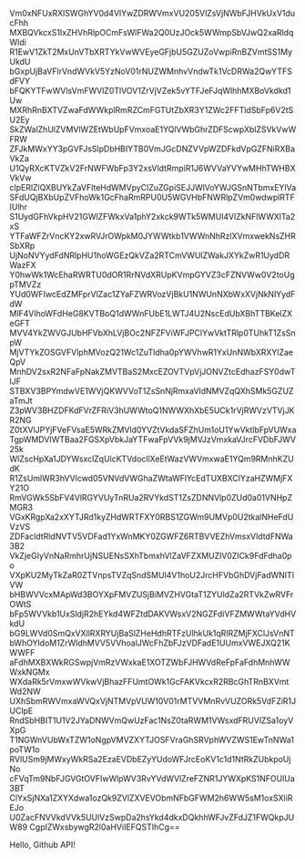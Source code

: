 Vm0xNFUxRXlSWGhYV0d4VlYwZDRWVmxVU205VlZsVjNWbFJHVkUxV1ducFhh
MXBQVkcxS1IxZHVhRlpOCmFsWlFWa2Q0UzJOck5WWmpSbVJwQ2xaRldqWldi
R1EwV1ZkT2MxUnVTbXRTYkVwWVEyeGFjbU5GZUZoVwpiRnBZVmtSS1MyUkdU
bGxpUjBaVFlrVndWVkV5YzNoV01rNUZWMnhvVndwTk1VcDRWa2QwYTFSdFVY
bFQKYTFwWVlsVmFWVlZ0TlVOV1ZrVjVZek5vYTFJeFJqWlhhMXBoVkdkd1Uw
MXRhRnBXTVZwaFdWWkplRmRZCmFGTUtZbXR3Y1ZWc2FFTldSbFp6V2tSU2Ey
SkZWalZhUlZVMVlWZEtWbUpFVmxoaE1YQlVWbGhrZDFScwpXblZSVkVwWFRW
ZFJkMWxYY3pGVFJsSlpDbHBIYTB0VmJGcDNZVVpWZDFkdVpGZFNiRXBaVkZa
U1QyRXcKTVZkV2FrNWFWbFp3Y2xsVldtRmpiR1J6WVVaYVYwMHhTWHBXVkVw
clpERlZlQXBUYkZaVFlteHdWMVpyClZuZGpiSEJJWlVoYWJGSnNTbmxEYlVa
SFdUQjBXbUpZVFhoWk1GcFhaRmRPU0U5WGVHbFNWRlpZVm0wdwplRTFIUlhr
S1UydGFhVkpHV21GWlZFWkxVa1phY2xkck9WTk5WMUl4VlZkNFlWWXlTa2xS
YTFaWFZrVncKY2xwRVJrOWpkM0JYWWtkb1VWWnNhRzlXVmxwekNsZHRSbXRp
UjNoNVYydFdNRlpHU1hoWGEzQkVZa2RTCmVWUlZWakJXYkZwR1UydDRWazFX
Y0hwWk1WcEhaRWRTU0dOR1RrNVdXRUpKVmpGYVZ3cFZNVWw0V2toUgpTMVZz
YUd0WFIwcEdZMFprVlZac1ZYaFZWRVozVjBkU1NWUnNXbWxXVjNkNlYydFdW
MlF4VlhoWFdHeG8KVTBoQ1dWWnFUbE1LWTJ4U2NscEdUbXBhTTBKelZXeGFT
MVV4YkZWVGJUbHFVbXhLVjBOc2NFZFViWFJPClYwVktTRlp0TUhkT1ZsSnpW
MjVTYkZOSGVFVlphMVozQ21Wc1ZuTldha0pYWVhwR1YxUnNWbXRXYlZaeQpV
MnhDV2sxR2NFaFpNakZMVTBaS2MxcEZOVTVpVjJONVZtcEdhazFSY0dwTlJF
STBXV3BPYmdwVE1WVjQKWVVoT1ZsSnNjRmxaVldNMVZqQXhSMk5GZUZaTmJt
Z3pWV3BHZDFKdFVrZFRiV3hUWWtoQ1NWWXhXbE5UCk1rVjRWVzVTVjJKR2NG
Z0tXVlJPYjFVeFVsaE5WRkZMVld0YVZtVkdaSFZhUm1oU1YwVktlbFpVUWxa
TgpWMDVIWTBaa2FGSXpVbkJaYTFwaFpVVk9jMVJzVmxkaVJrcFVDbFJWV25k
WlZscHpXa1JDYWsxclZqUlcKTVdocllXeEtWazVWVmxwaE1YQm9RMnhKZUdK
R1ZsUmlWR3hVVlcwd05VNVdVWGhaZWtaWFlYcEdTUXBXClYzaHZWMjFXY21O
RmVGWk5SbFV4VlRGYVUyTnRUa2RVYkdST1ZsZDNNVlp0ZUd0a01VNHpZMGR3
VGxKRgpXa2xXYTJRd1kyZHdWRTFXY0RBS1ZGWm9UMVp0U2tkalNHeFdUVzVS
ZDFacldtRldNVTV5VDFad1YxWnMKY0ZGWFZ6RTBVVEZhVmsxVldtdFNWa3B2
VkZjeGIyVnNaRmhrUjNSUENsSXhTbmxhVlZaVFZXMUZlV0ZICk9FdFdha0po
VXpKU2MyTkZaR0ZTVnpsTVZqSndSMUl4V1hoU2JrcHFVbGhDVjFadWNITlVW
bHBWVVcxMApWd3BOYXpFMVZUSjBiMVZHVGtaT1ZYUldZa2RTVkZwRVFrOWtS
bFp5WVVkb1UxSldjR2hEYkd4WFZtdDAKVWsxV2NGZFdiVFZMWWtaYVdHVkdU
bG9LWVd0SmQxVXllRXRYUjBaSlZHeHdhRTFzUlhkUk1qRlRZMjFXClJsVnNT
bWhOYldoM1ZrWldhMVV5VVhoalJWcFhZbFJzVDFadE1UUmxVWEJXQ21KWWFF
aFdhMXBXWkRGSwpjVmRzVWxkaE1XOTZWbFJHWVdReFpFaFdhMnhWWWxkNGMx
WXdaRk5rVmxwWVkwVjBhazFFUmtOWk1GcFAKVkcxR2RBcGhTRnBXVmtWd2NW
UXhSbmRWVmxaWVQxVjNTMVpVUW10V01rMTVVMnRvVUZORk5VdFZiR1JUClpE
RndSbHBIT1U1V2JYaDNWVmQwUzFac1NsZ0taRWM1VWsxdFRUVlZSa1oyVXpG
T1NGWnVUbWxTZW1oNgpVMVZXYTJOSFVraGhSRVphWVZWS1EwTnNWa1poTW1o
RVlUSm9jMWxyWkRSa2EzaEVDbEZyYUdoWFJrcEoKV1c1d1NtRkZUbkpoUjNo
cFVqTm9NbFJGVGtOVFIwWlpWV3RvYVdWVlZreFZNR1JYWXpKS1NFOUlUa3BT
ClYxSjNXa1ZXYXdwa1ozQk9ZVlZXVEVObmNFbGFWM2h6WW5sM1oxSXliREJo
U0ZacFNVVkdVVk5UUlVzSwpDa2hsYkd4dkxDQkhhWFJvZFdJZ1FWQkpJUW89
CgpIZWxsbywgR2l0aHViIEFQSTIhCg==

Hello, Github API!
